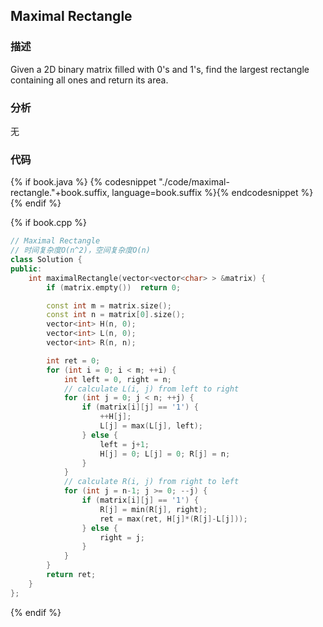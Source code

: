 ## Maximal Rectangle


### 描述

Given a 2D binary matrix filled with 0's and 1's, find the largest rectangle containing all ones and return its area.


### 分析

无


### 代码

{% if book.java %}
{% codesnippet "./code/maximal-rectangle."+book.suffix, language=book.suffix %}{% endcodesnippet %}
{% endif %}

{% if book.cpp %}
```cpp
// Maximal Rectangle
// 时间复杂度O(n^2)，空间复杂度O(n)
class Solution {
public:
    int maximalRectangle(vector<vector<char> > &matrix) {
        if (matrix.empty())  return 0;

        const int m = matrix.size();
        const int n = matrix[0].size();
        vector<int> H(n, 0);
        vector<int> L(n, 0);
        vector<int> R(n, n);

        int ret = 0;
        for (int i = 0; i < m; ++i) {
            int left = 0, right = n;
            // calculate L(i, j) from left to right
            for (int j = 0; j < n; ++j) {
                if (matrix[i][j] == '1') {
                    ++H[j];
                    L[j] = max(L[j], left);
                } else {
                    left = j+1;
                    H[j] = 0; L[j] = 0; R[j] = n;
                }
            }
            // calculate R(i, j) from right to left
            for (int j = n-1; j >= 0; --j) {
                if (matrix[i][j] == '1') {
                    R[j] = min(R[j], right);
                    ret = max(ret, H[j]*(R[j]-L[j]));
                } else {
                    right = j;
                }
            }
        }
        return ret;
    }
};
```
{% endif %}
